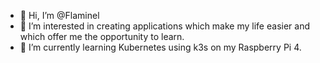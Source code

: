- 👋 Hi, I’m @Flaminel
- 👀 I’m interested in creating applications which make my life easier and which offer me the opportunity to learn.
- 🌱 I’m currently learning Kubernetes using k3s on my Raspberry Pi 4.

<!---
Flaminel/Flaminel is a ✨ special ✨ repository because its `README.md` (this file) appears on your GitHub profile.
You can click the Preview link to take a look at your changes.
--->
